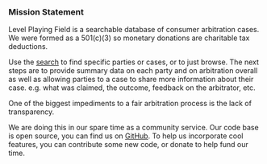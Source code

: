 ### Mission Statement

Level Playing Field is a searchable database of consumer arbitration cases. We
were formed as a 501(c)(3) so monetary donations are charitable tax deductions.

Use the [search](/search) to find specific parties or cases, or to just browse. The next
steps are to provide summary data on each party and on arbitration overall as well as
allowing parties to a case to share more information about their case. e.g. what was
claimed, the outcome, feedback on the arbitrator, etc.

One of the biggest impediments to a fair arbitration process is the lack of
transparency.

We are doing this in our spare time as a community service. Our code base is open
source, you can find us on [GitHub](https://github.com/levelplayingfield/levelplayingfield).
To help us incorporate cool features, you can contribute some new code, or donate to
help fund our time.
